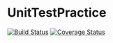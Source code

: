 # UnitTestPractice
[![Build Status](https://travis-ci.org/drogers14/UnitTestPractice.svg?branch=master)](https://travis-ci.org/drogers14/UnitTestPractice)
[![Coverage Status](https://coveralls.io/repos/github/drogers14/UnitTestPractice/badge.svg?branch=master)](https://coveralls.io/github/drogers14/UnitTestPractice?branch=master)
